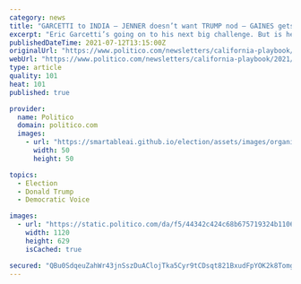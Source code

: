 ```yaml
---
category: news
title: "GARCETTI to INDIA — JENNER doesn’t want TRUMP nod — GAINES gets in — HEAT WAVE threatens power grid"
excerpt: "Eric Garcetti’s going on to his next big challenge. But is he leaving the City of Angels in the lurch? The mayor of America’s second-largest city was chosen by President Joe Biden for the high profile ambassadorship of India Friday,"
publishedDateTime: 2021-07-12T13:15:00Z
originalUrl: "https://www.politico.com/newsletters/california-playbook/2021/07/12/garcetti-tapped-for-india-ambassadorship-jenner-doesnt-want-trump-endorsement-gaines-gets-in-california-to-require-school-face-masks-in-fall-heat-wave-threatens-power-grid-decision-today-on-gavins-recall-ballot-designation-493530"
webUrl: "https://www.politico.com/newsletters/california-playbook/2021/07/12/garcetti-tapped-for-india-ambassadorship-jenner-doesnt-want-trump-endorsement-gaines-gets-in-california-to-require-school-face-masks-in-fall-heat-wave-threatens-power-grid-decision-today-on-gavins-recall-ballot-designation-493530"
type: article
quality: 101
heat: 101
published: true

provider:
  name: Politico
  domain: politico.com
  images:
    - url: "https://smartableai.github.io/election/assets/images/organizations/politico.com-50x50.jpg"
      width: 50
      height: 50

topics:
  - Election
  - Donald Trump
  - Democratic Voice

images:
  - url: "https://static.politico.com/da/f5/44342c424c68b675719324b1106b/politico.jpg"
    width: 1120
    height: 629
    isCached: true

secured: "QBu0SdqeuZahWr43jnSszDuAClojTka5Cyr9tCDsqt821BxudFpYOK2k8TomgHU/wPRCF8PH0DE+TeL0ELmgu4amLFnK+nOFkjqOoDdRSFuKEdIRHdScvJanCuqItR+18cberL7RyzJMTjd9ho8hS6bnTbZV66F1zIKVbY+2SHAiqKWKlrsNRbYX8Aats13f6he1rBLNefPs8iF7hIVT82X2/EXt1uf+BuBaX7tTsETNQLsiZQ+KdJ506XFJoPHf9tD5a5c1cXUJjqQ7VAkvUBXu0CJ3qCKNV+1bvagPYxbVF8pew31QyaeWiQkiKMYw90y56U62aLv8LoMpJnFRa0R58qU6OhZQt4wb+IFdM30=;y8abpvP5qAvbzHh9hUAcsw=="
---
```


